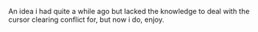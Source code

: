 An idea i had quite a while ago but lacked the knowledge to deal with the cursor clearing conflict for, but now i do, enjoy.
